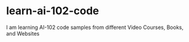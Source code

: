 # learn-ai-102-code
I am learning AI-102 code samples from different Video Courses, Books, and Websites
